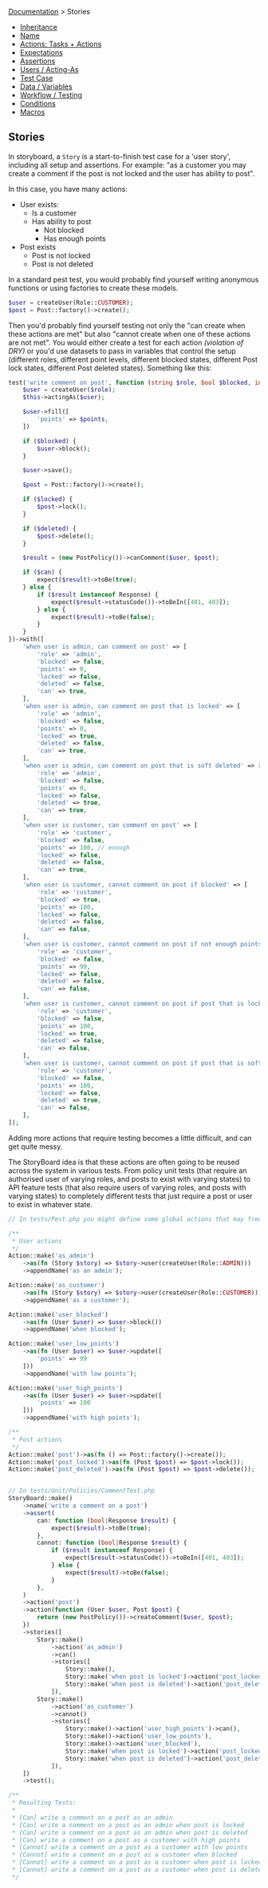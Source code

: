 [Documentation](/docs/documentation.md) > Stories

- [Inheritance](/docs/stories/inheritance.md)
- [Name](/docs/stories/name.md)
- [Actions: Tasks + Actions](/docs/stories/actions.md)
- [Expectations](/docs/stories/expectations.md)
- [Assertions](/docs/stories/assertions.md)
- [Users / Acting-As](/docs/stories/users-acting-as.md)
- [Test Case](/docs/stories/test-case.md)
- [Data / Variables](/docs/stories/data-variables.md)
- [Workflow / Testing](/docs/stories/workflow-testing.md)
- [Conditions](/docs/stories/conditions.md)
- [Macros](/docs/stories/macros.md)

## Stories

In storyboard, a `Story` is a start-to-finish test case for a 'user story', including all setup and assertions. For example: "as a customer you may create a comment if the post is not locked and the user has ability to post".

In this case, you have many actions:

- User exists:
    - Is a customer
    - Has ability to post
        - Not blocked
        - Has enough points
- Post exists
    - Post is not locked
    - Post is not deleted

In a standard pest test, you would probably find yourself writing anonymous functions or using factories to create these models.

```php
$user = createUser(Role::CUSTOMER);
$post = Post::factory()->create();
```

Then you'd probably find yourself testing not only the "can create when these actions are met" but also "cannot create when one of these actions are not met". You would either create a test for each action _(violation of DRY)_ or you'd use datasets to pass in variables that control the setup (different roles, different point levels, different blocked states, different Post lock states, different Post deleted states). Something like this:

```php
test('write comment on post', function (string $role, bool $blocked, int $points, bool $locked, bool $deleted, bool $can) {
    $user = createUser($role);
    $this->actingAs($user);

    $user->fill([
        'points' => $points,
    ])

    if ($blocked) {
        $user->block();
    }

    $user->save();

    $post = Post::factory()->create();

    if ($locked) {
        $post->lock();
    }

    if ($deleted) {
        $post->delete();
    }

    $result = (new PostPolicy())->canComment($user, $post);

    if ($can) {
        expect($result)->toBe(true);
    } else {
        if ($result instanceof Response) {
            expect($result->statusCode())->toBeIn([401, 403]);
        } else {
            expect($result)->toBe(false);
        }
    }
})->with([
    'when user is admin, can comment on post' => [
        'role' => 'admin',
        'blocked' => false,
        'points' => 0,
        'locked' => false,
        'deleted' => false,
        'can' => true,
    ],
    'when user is admin, can comment on post that is locked' => [
        'role' => 'admin',
        'blocked' => false,
        'points' => 0,
        'locked' => true,
        'deleted' => false,
        'can' => true,
    ],
    'when user is admin, can comment on post that is soft deleted' => [
        'role' => 'admin',
        'blocked' => false,
        'points' => 0,
        'locked' => false,
        'deleted' => true,
        'can' => true,
    ],
    'when user is customer, can comment on post' => [
        'role' => 'customer',
        'blocked' => false,
        'points' => 100, // enough
        'locked' => false,
        'deleted' => false,
        'can' => true,
    ],
    'when user is customer, cannot comment on post if blocked' => [
        'role' => 'customer',
        'blocked' => true,
        'points' => 100,
        'locked' => false,
        'deleted' => false,
        'can' => false,
    ],
    'when user is customer, cannot comment on post if not enough points' => [
        'role' => 'customer',
        'blocked' => false,
        'points' => 99,
        'locked' => false,
        'deleted' => false,
        'can' => false,
    ],
    'when user is customer, cannot comment on post if post that is locked' => [
        'role' => 'customer',
        'blocked' => false,
        'points' => 100,
        'locked' => true,
        'deleted' => false,
        'can' => false,
    ],
    'when user is customer, cannot comment on post if post that is soft deleted' => [
        'role' => 'customer',
        'blocked' => false,
        'points' => 100,
        'locked' => false,
        'deleted' => true,
        'can' => false,
    ],
]);
```

Adding more actions that require testing becomes a little difficult, and can get quite messy.

The StoryBoard idea is that these actions are often going to be reused across the system in various tests. From policy unit tests (that require an authorised user of varying roles, and posts to exist with varying states) to API feature tests (that also require users of varying roles, and posts with varying states) to completely different tests that just require a post or user to exist in whatever state.

```php
// In tests/Pest.php you might define some global actions that may frequently get used.

/**
 * User actions
 */
Action::make('as_admin')
    ->as(fn (Story $story) => $story->user(createUser(Role::ADMIN)))
    ->appendName('as an admin');

Action::make('as_customer')
    ->as(fn (Story $story) => $story->user(createUser(Role::CUSTOMER)))
    ->appendName('as a customer');

Action::make('user_blocked')
    ->as(fn (User $user) => $user->block())
    ->appendName('when blocked');

Action::make('user_low_points')
    ->as(fn (User $user) => $user->update([
        'points' => 99
    ]))
    ->appendName('with low points');

Action::make('user_high_points')
    ->as(fn (User $user) => $user->update([
        'points' => 100
    ]))
    ->appendName('with high points');

/**
 * Post actions
 */
Action::make('post')->as(fn () => Post::factory()->create());
Action::make('post_locked')->as(fn (Post $post) => $post->lock());
Action::make('post_deleted')->as(fn (Post $post) => $post->delete());


// In tests/Unit/Policies/CommentTest.php
StoryBoard::make()
    ->name('write a comment on a post')
    ->assert(
        can: function (bool|Response $result) {
            expect($result)->toBe(true);
        },
        cannot: function (bool|Response $result) {
            if ($result instanceof Response) {
                expect($result->statusCode())->toBeIn([401, 403]);
            } else {
                expect($result)->toBe(false);
            }
        },
    )
    ->action('post')
    ->action(function (User $user, Post $post) {
        return (new PostPolicy())->createComment($user, $post);
    })
    ->stories([
        Story::make()
            ->action('as_admin')
            ->can()
            ->stories([
                Story::make(),
                Story::make('when post is locked')->action('post_locked'),
                Story::make('when post is deleted')->action('post_deleted'),
            ]),
        Story::make()
            ->action('as_customer')
            ->cannot()
            ->stories([
                Story::make()->action('user_high_points')->can(),
                Story::make()->action('user_low_points'),
                Story::make()->action('user_blocked'),
                Story::make('when post is locked')->action('post_locked'),
                Story::make('when post is deleted')->action('post_deleted'),
            ]),
    ])
    ->test();

/**
 * Resulting Tests:
 * 
 * [Can] write a comment on a post as an admin
 * [Can] write a comment on a post as an admin when post is locked
 * [Can] write a comment on a post as an admin when post is deleted
 * [Can] write a comment on a post as a customer with high points
 * [Cannot] write a comment on a post as a customer with low points
 * [Cannot] write a comment on a post as a customer when blocked
 * [Cannot] write a comment on a post as a customer when post is locked
 * [Cannot] write a comment on a post as a customer when post is deleted
 */
```
